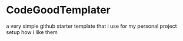 # CodeGoodTemplater
a very simple github starter template that i use for my personal project setup how i like them
